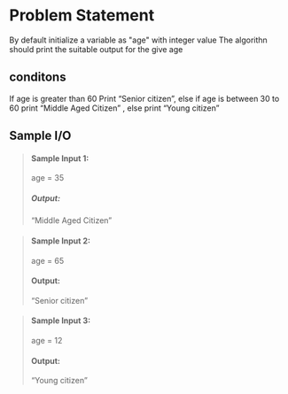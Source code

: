 # Problem Statement

By default initialize a variable as "age" with integer value
The algorithn should print the suitable output for the give age


## conditons
If age is greater than 60 Print “Senior citizen”, else if age is between 30 to 60 print “Middle Aged Citizen” , else print “Young citizen”


## Sample I/O

> #### Sample Input 1:
> age = 35
>
> ##### Output:
> “Middle Aged Citizen”

> #### Sample Input 2:
> age = 65
>
> #### Output:
> “Senior citizen”

> #### Sample Input 3:
> age = 12
>
> #### Output:
> “Young citizen”
